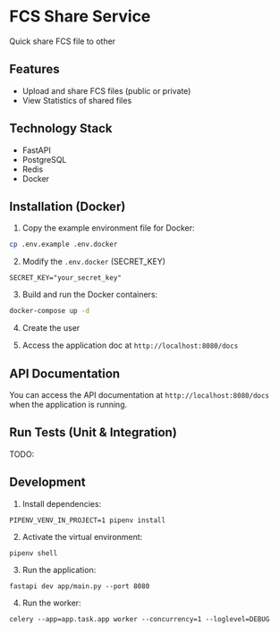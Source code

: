 # FCS Share Service

Quick share FCS file to other

## Features
- Upload and share FCS files (public or private)
- View Statistics of shared files

## Technology Stack
- FastAPI
- PostgreSQL
- Redis
- Docker

## Installation (Docker)
1. Copy the example environment file for Docker:
```bash
cp .env.example .env.docker
```

2. Modify the `.env.docker` (SECRET_KEY)
```
SECRET_KEY="your_secret_key"
```

3. Build and run the Docker containers:
```bash
docker-compose up -d
```

4. Create the user

5. Access the application doc at `http://localhost:8080/docs`

## API Documentation

You can access the API documentation at `http://localhost:8080/docs` when the application is running.

## Run Tests (Unit & Integration)

TODO:

## Development

1. Install dependencies:
```
PIPENV_VENV_IN_PROJECT=1 pipenv install
```

2. Activate the virtual environment:
```
pipenv shell
```

3. Run the application:
```
fastapi dev app/main.py --port 8080
```

4. Run the worker:
```
celery --app=app.task.app worker --concurrency=1 --loglevel=DEBUG
```
